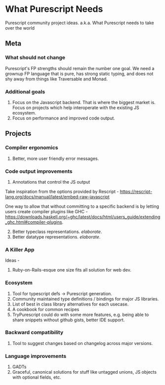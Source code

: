 # What Purescript Needs
Purescript community project ideas. a.k.a. What Purescript needs to take over the world

## Meta

### What should not change

Purescript's FP strengths should remain the number one goal. We need a grownup FP language that is pure, has strong static typing, and does not shy away from things like Traversable and Monad.

### Additional goals

1. Focus on the Javascript backend. That is where the biggest market is. Focus on projects which help interoperate with the existing JS ecosystem.
2. Focus on performance and improved code output.

## Projects

### Compiler ergonomics

1. Better, more user friendly error messages.

### Code output improvements

1. Annotations that control the JS output

  Take inspiration from the options provided by Rescript - https://rescript-lang.org/docs/manual/latest/embed-raw-javascript

  One way to allow that without committing to a specific backend is by letting users create compiler plugins like GHC - https://downloads.haskell.org/~ghc/latest/docs/html/users_guide/extending_ghc.html#compiler-plugins.

2. Better typeclass representations. *elaborate*.
3. Better datatype representations. *elaborate*.

### A Killer App

Ideas -

1. Ruby-on-Rails-esque one size fits all solution for web dev.

### Ecosystem

1. Tool for typescript defs -> Purescript generation.
2. Community maintained type definitions / bindings for major JS libraries.
3. List of best in class library alternatives for each usecase.
4. A cookbook for common recipes
5. TryPurescript could do with some more features, e.g. being able to share snippets without github gists, better IDE support.

### Backward compatibility

1. Tool to suggest changes based on changelog across major versions.

### Language improvements

1. GADTs
2. Graceful, canonical solutions for stuff like untagged unions, JS objects with optional fields, etc.
